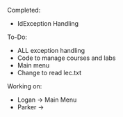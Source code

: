 Completed:
- IdException Handling

To-Do:
- ALL exception handling
- Code to manage courses and labs
- Main menu
- Change to read lec.txt

Working on:
- Logan -> Main Menu
- Parker -> 
